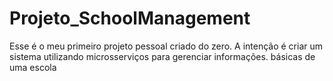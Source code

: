 # Projeto_SchoolManagement
Esse é o meu primeiro projeto pessoal criado do zero. A intenção é criar um sistema utilizando microsserviços para gerenciar informações. básicas de uma escola
